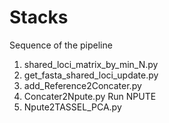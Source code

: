 # Stacks

Sequence of the pipeline

1. shared_loci_matrix_by_min_N.py
2. get_fasta_shared_loci_update.py
3. add_Reference2Concater.py
4. Concater2Npute.py
Run NPUTE
5. Npute2TASSEL_PCA.py
